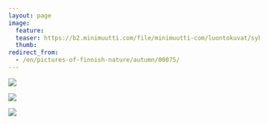 ```yaml
---
layout: page
image:
  feature:
  teaser: https://b2.minimuutti.com/file/minimuutti-com/luontokuvat/syksy/2/DS33280-245px.jpg
  thumb:
redirect_from:
  - /en/pictures-of-finnish-nature/autumn/00075/
---
```


![](https://b2.minimuutti.com/file/minimuutti-com/luontokuvat/syksy/2/DS33280-800px.jpg)

![](https://b2.minimuutti.com/file/minimuutti-com/luontokuvat/syksy/2/DS32437-800px.jpg)

![](https://b2.minimuutti.com/file/minimuutti-com/luontokuvat/syksy/2/DS32438-800px.jpg)
